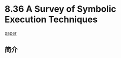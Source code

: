 # 8.36 A Survey of Symbolic Execution Techniques

[paper](http://season-lab.github.io/papers/survey-symbolic-execution-preprint-CSUR18.pdf)

## 简介
